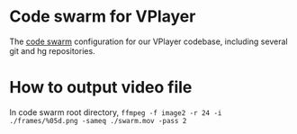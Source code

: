 Code swarm for VPlayer
======================

The [code swarm](https://github.com/yixia/code_swarm) configuration for our VPlayer codebase, including several git and hg repositories.


How to output video file
========================

In code swarm root directory, `ffmpeg -f image2 -r 24 -i ./frames/%05d.png -sameq ./swarm.mov -pass 2`
